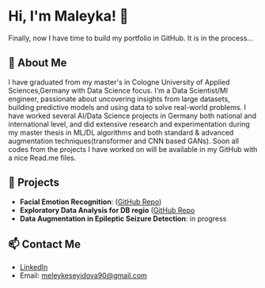 # Hi, I'm  Maleyka! 👋

Finally, now I have time to build my portfolio in GitHub. It is in the process...

## 🚀 About Me
I have graduated from my master's in Cologne University of Applied Sciences,Germany with Data Science
focus. 
I'm a Data Scientist/Ml engineer, passionate about uncovering insights from large datasets,
building predictive models and using data to solve real-world problems.
I have worked several AI/Data Science projects in Germany both national and international
level, and did extensive research and experimentation during my master thesis in ML/DL 
algorithms and both standard & advanced augmentation techniques(transformer and CNN based GANs).
Soon all codes from the projects I have worked on will be available 
in my GitHub with a nice Read.me files. 


## 🌱 Projects
- **Facial Emotion Recognition**: ([GitHub Repo](https://github.com/Maleyka-gh/Facial_Emotion_Recognition))
- **Exploratory Data Analysis for DB regio** ([GitHub Repo](https://github.com/Maleyka-gh/DB_Regio_EDA)
- **Data Augmentation in Epileptic Seizure Detection**: in progress

## 📫 Contact Me
- [LinkedIn](https://www.linkedin.com/in/maleyka-s-0b2363227)
- Email: meleykeseyidova90@gmail.com


